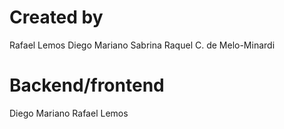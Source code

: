 # Created by
Rafael Lemos
Diego Mariano
Sabrina
Raquel C. de Melo-Minardi

# Backend/frontend
Diego Mariano
Rafael Lemos
